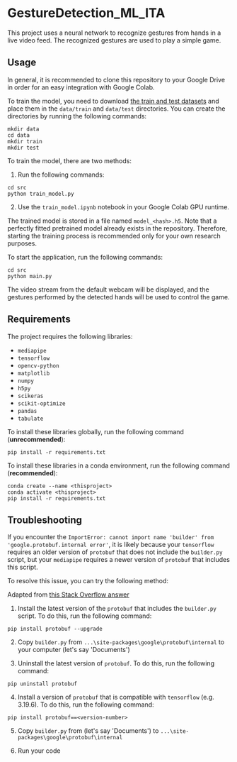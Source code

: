 # GestureDetection_ML_ITA

This project uses a neural network to recognize gestures from hands in a live video feed. The recognized gestures are used to play a simple game.

## Usage

In general, it is recommended to clone this repository to your Google Drive in order for an easy integration with Google Colab.

To train the model, you need to download [the train and test datasets](https://dhbwstg-my.sharepoint.com/:f:/g/personal/inf20111_lehre_dhbw-stuttgart_de/EkzpxgUaZn9FhQzTylc5D-8B0XFuU4BwawXWmELFV0OezA?e=uR1XDG) and place them in the `data/train` and `data/test` directories. You can create the directories by running the following commands:

```
mkdir data
cd data
mkdir train
mkdir test
```

To train the model, there are two methods:

1. Run the following commands:

```
cd src
python train_model.py
```

2. Use the `train_model.ipynb` notebook in your Google Colab GPU runtime.

The trained model is stored in a file named `model_<hash>.h5`.
Note that a perfectly fitted pretrained model already exists in the repository.
Therefore, starting the training process is recommended only for your own research purposes.

To start the application, run the following commands:

```
cd src
python main.py
```

The video stream from the default webcam will be displayed, and the gestures performed by the detected hands will be used to control the game.

## Requirements

The project requires the following libraries:

- `mediapipe`
- `tensorflow`
- `opencv-python`
- `matplotlib`
- `numpy`
- `h5py`
- `scikeras`
- `scikit-optimize`
- `pandas`
- `tabulate`

To install these libraries globally, run the following command (**unrecommended**):

```
pip install -r requirements.txt
```

To install these libraries in a conda environment, run the following command (**recommended**):

```
conda create --name <thisproject>
conda activate <thisproject>
pip install -r requirements.txt
```

## Troubleshooting

If you encounter the `ImportError: cannot import name 'builder' from 'google.protobuf.internal error'`, it is likely because your `tensorflow` requires an older version of `protobuf` that does not include the `builder.py` script, but your `mediapipe` requires a newer version of `protobuf` that includes this script.

To resolve this issue, you can try the following method:

Adapted from [this Stack Overflow answer](https://stackoverflow.com/questions/71759248/importerror-cannot-import-name-builder-from-google-protobuf-internal)

1. Install the latest version of the `protobuf` that includes the `builder.py` script. To do this, run the following command:

```
pip install protobuf --upgrade
```

2. Copy `builder.py` from `...\site-packages\google\protobuf\internal` to your computer (let's say 'Documents')

3. Uninstall the latest version of `protobuf`. To do this, run the following command:

```
pip uninstall protobuf
```

4. Install a version of `protobuf` that is compatible with `tensorflow` (e.g. 3.19.6). To do this, run the following command:

```
pip install protobuf==<version-number>
```

5. Copy `builder.py` from (let's say 'Documents') to `...\site-packages\google\protobuf\internal`

6. Run your code
